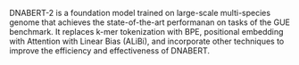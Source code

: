 DNABERT-2 is a foundation model trained on large-scale multi-species genome that achieves the state-of-the-art performanan on 
 tasks of the GUE benchmark. It replaces k-mer tokenization with BPE, positional embedding with Attention with Linear Bias (ALiBi), and incorporate other techniques to improve the efficiency and effectiveness of DNABERT.
